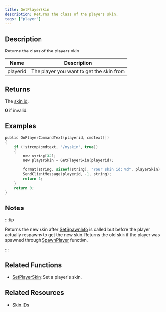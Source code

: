```yaml
---
title: GetPlayerSkin
description: Returns the class of the players skin.
tags: ["player"]
---
```


## Description

Returns the class of the players skin

| Name     | Description                              |
| -------- | ---------------------------------------- |
| playerid | The player you want to get the skin from |

## Returns

The [skin id](../resources/skins).

**0** if invalid.

## Examples

```c
public OnPlayerCommandText(playerid, cmdtext[])
{
    if (!strcmp(cmdtext, "/myskin", true))
    {
        new string[32];
        new playerSkin = GetPlayerSkin(playerid);

        format(string, sizeof(string), "Your skin id: %d", playerSkin);
        SendClientMessage(playerid, -1, string);
        return 1;
    }
    return 0;
}
```

## Notes

:::tip

Returns the new skin after [SetSpawnInfo](SetSpawnInfo) is called but before the player actually respawns to get the new skin. Returns the old skin if the player was spawned through [SpawnPlayer](SpawnPlayer) function.

:::

## Related Functions

- [SetPlayerSkin](SetPlayerSkin): Set a player's skin.

## Related Resources

- [Skin IDs](../resources/skins)
